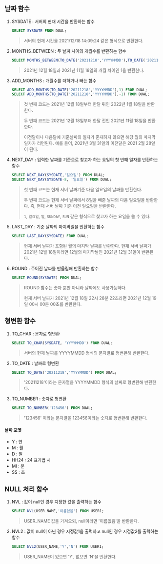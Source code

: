 ## 날짜 함수

1. SYSDATE : 서버의 현재 시간을 반환하는 함수

   ````sql
   SELECT SYSDATE FROM DUAL;
   ````

   > 서버의 현재 시간을 2021/12/18 14:09:24 같은 형식으로 반환한다.

2. MONTHS_BETWEEN : 두 날짜 사이의 개월수를 반환하는 함수

   ````sql
   SELECT MONTHS_BETWEEN(TO_DATE('20211218','YYYYMMDD'),TO_DATE('20211118','YYYYMMDD')) FROM DUAL;
   ````

   > 2021년 12월 18일과 2021년 11월 18일의 개월 차이인 1을 반환한다.

3. ADD_MONTHS : 개월수를 더하거나 빼는 함수

   ````sql
   SELECT ADD_MONTHS(TO_DATE('20211218','YYYYMMDD'),1) FROM DUAL;
   SELECT ADD_MONTHS(TO_DATE('20211218','YYYYMMDD'),-1) FROM DUAL;
   ````

   > 첫 번째 코드는 2021년 12월 18일부터 한달 뒤인 2022년 1월 18일을 반환한다.
   >
   > 두 번째 코드는 2021년 12월 18일부터 한달 전인 2021년 11월 18일을 반환한다.
   >
   > 이전달이나 다음달에 기준날짜의 일자가 존재하지 않으면 해당 월의 마지막 일자가 리턴된다. 예를 들어, 2021년 3월 31일의 이전달은 2021 2월 28일이 된다.

4. NEXT_DAY : 입력한 날짜를 기준으로 찾고자 하는 요일의 첫 번째 일자를 반환하는 함수

   ```` sql
   SELECT NEXT_DAY(SYSDATE,'일요일') FROM DUAL;
   SELECT NEXT_DAY(SYSDATE-8, '일요일') FROM DUAL;
   ````

   > 첫 번째 코드는 현재 서버 날짜기준 다음 일요일의 날짜를 반환한다.
   >
   > 두 번째 코드는 현재 서버 날짜에서 8일을 빼준 날짜의 다음 일요일을 반환한다. 즉, 현재 서버 날짜 기준 이전 일요일을 반환한다.
   >
   > `1`, `일요일`, `일`, `SUNDAY`, `SUN` 같은 형식으로 찾고자 하는 요일을 쓸 수 있다.

5. LAST_DAY :  기준 날짜의 마지막일을 반환하는 함수

   ````sql
   SELECT LAST_DAY(SYSDATE) FROM DUAL;
   ````

   > 현재 서버 날짜가 포함된 월의 마지막 날짜를 반환한다. 현재 서버 날짜가 2021년 12월 18일이라면 12월의 마지막날인 2021년 12월 31일이 반환된다.

6. ROUND  : 주어진 날짜를 반올림해 반환하는 함수

   ```` sql
   SELECT ROUND(SYSDATE) FROM DUAL;
   ````

   > ROUND 함수는 숫자 뿐만 아니라 날짜에도 사용가능하다.
   >
   > 현재 서버 날짜가 2021년 12월 18일 22시 28분 22초라면 2021년 12월 19일 00시 00분 00초를 반환한다.

## 형변환 함수

1. TO_CHAR : 문자로 형변환

   ````sql
   SELECT TO_CHAR(SYSDATE, 'YYYYMMDD') FROM DUAL;
   ````

   > 서버의 현재 날짜를 YYYYMMDD 형식의 문자열로 형변환해 반환한다.

2. TO_DATE : 날짜로 형변환

   ```` sql
   SELECT TO_DATE('20211218','YYYYMMDD') FROM DUAL;
   ````

   > '20211218'이라는 문자열을 YYYYMMDD 형식의 날짜로 형변환해 반환한다.

3. TO_NUMBER : 숫자로 형변환

   ````sql
   SELECT TO_NUMBER('123456') FROM DUAL;
   ````

   > '123456' 이라는 문자열을 123456이라는 숫자로 형변환해 반환한다.

#### 날짜 포멧

- Y : 연
- M : 월
- D : 일
- HH24 : 24 표기법 시
- MI : 분
- SS : 초

## NULL 처리 함수

1. NVL : 값이 null인 경우 지정한 값을 출력하는 함수

   ````sql
   SELECT NVL(USER_NAME,'이름없음') FROM USER1;
   ````

   > USER_NAME 값을 가져오되, null이라면 '이름없음'을 반환한다.

2. NVL2 : 값이 null이 아닌 경우 지정값1을 출력하고 null인 경우 지정값2를 출력하는 함수

   ````sql
   SELECT NVL2(USER_NAME,'Y','N') FROM USER1;
   ````

   > USER_NAME이 있으면 'Y', 없으면 'N'을 반환한다.